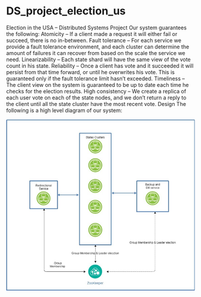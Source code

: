 # DS_project_election_us
Election in the USA – Distributed Systems Project
Our system guarantees the following:
	Atomicity – If a client made a request it will either fail or succeed, there is no in-between.
	Fault tolerance – For each service we provide a fault tolerance environment, and each cluster can determine the amount of failures it can recover from based on the scale the service we need. 
	Linearizability – Each state shard will have the same view of the vote count in his state.
	Reliability – Once a client has vote and it succeeded it will persist from that time forward, or until he overwrites his vote.
	This is guaranteed only if the fault tolerance limit hasn’t exceeded.
	Timeliness – The client view on the system is guaranteed to be up to date each time he checks for the election results.
	High consistency – We create a replica of each user vote on each of the state nodes, and we don’t return a reply to the client until all the state cluster have the most recent vote.
Design
The following is a high level diagram of our system:

![alt text](https://github.com/Duckilicious/DS_project_election_us/blob/master/DS_project_documentation/HighLevel%20design%20DS.jpg)
